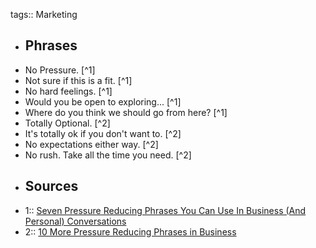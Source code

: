 tags:: Marketing

- ## Phrases
- No Pressure. [^1]
- Not sure if this is a fit. [^1]
- No hard feelings. [^1]
- Would you be open to exploring... [^1]
- Where do you think we should go from here? [^1]
- Totally Optional. [^2]
- It's totally ok if you don't want to. [^2]
- No expectations either way. [^2]
- No rush. Take all the time you need. [^2]
- ## Sources
- 1:: [Seven Pressure Reducing Phrases You Can Use In Business (And Personal) Conversations](https://www.youtube.com/watch?v=G52Ldp8ENtg)
- 2:: [10 More Pressure Reducing Phrases in Business](https://youtu.be/pz8Uraq3Eg0)